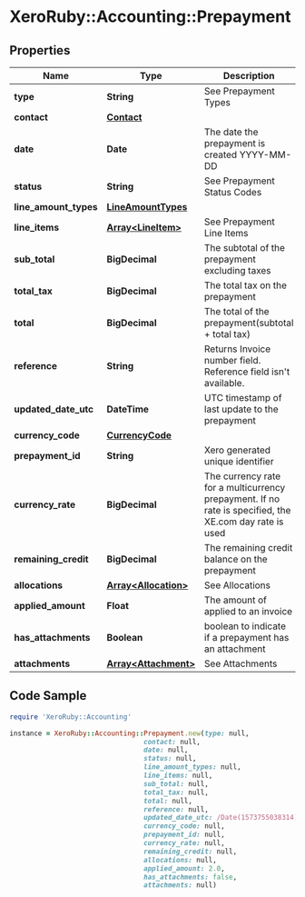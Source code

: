 # XeroRuby::Accounting::Prepayment

## Properties

Name | Type | Description | Notes
------------ | ------------- | ------------- | -------------
**type** | **String** | See Prepayment Types | [optional] 
**contact** | [**Contact**](Contact.md) |  | [optional] 
**date** | **Date** | The date the prepayment is created YYYY-MM-DD | [optional] 
**status** | **String** | See Prepayment Status Codes | [optional] 
**line_amount_types** | [**LineAmountTypes**](LineAmountTypes.md) |  | [optional] 
**line_items** | [**Array&lt;LineItem&gt;**](LineItem.md) | See Prepayment Line Items | [optional] 
**sub_total** | **BigDecimal** | The subtotal of the prepayment excluding taxes | [optional] 
**total_tax** | **BigDecimal** | The total tax on the prepayment | [optional] 
**total** | **BigDecimal** | The total of the prepayment(subtotal + total tax) | [optional] 
**reference** | **String** | Returns Invoice number field. Reference field isn&#39;t available. | [optional] 
**updated_date_utc** | **DateTime** | UTC timestamp of last update to the prepayment | [optional] 
**currency_code** | [**CurrencyCode**](CurrencyCode.md) |  | [optional] 
**prepayment_id** | **String** | Xero generated unique identifier | [optional] 
**currency_rate** | **BigDecimal** | The currency rate for a multicurrency prepayment. If no rate is specified, the XE.com day rate is used | [optional] 
**remaining_credit** | **BigDecimal** | The remaining credit balance on the prepayment | [optional] 
**allocations** | [**Array&lt;Allocation&gt;**](Allocation.md) | See Allocations | [optional] 
**applied_amount** | **Float** | The amount of applied to an invoice | [optional] 
**has_attachments** | **Boolean** | boolean to indicate if a prepayment has an attachment | [optional] [default to false]
**attachments** | [**Array&lt;Attachment&gt;**](Attachment.md) | See Attachments | [optional] 

## Code Sample

```ruby
require 'XeroRuby::Accounting'

instance = XeroRuby::Accounting::Prepayment.new(type: null,
                                 contact: null,
                                 date: null,
                                 status: null,
                                 line_amount_types: null,
                                 line_items: null,
                                 sub_total: null,
                                 total_tax: null,
                                 total: null,
                                 reference: null,
                                 updated_date_utc: /Date(1573755038314)/,
                                 currency_code: null,
                                 prepayment_id: null,
                                 currency_rate: null,
                                 remaining_credit: null,
                                 allocations: null,
                                 applied_amount: 2.0,
                                 has_attachments: false,
                                 attachments: null)
```


